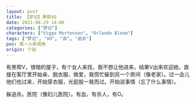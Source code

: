 ```yaml
---
layout: post
title: 【梦记】黑帮VO
date: 2021-08-29 14:06
categories: ["梦记"]
characters: ["Viggo Mortensen", "Orlando Bloom"]
tags: ["梦记", "VO", "血", "追杀"]
pov: 第一人称视角
origin: 个站
---
```


有黑帮V，很暗的屋子，有个女人来找，我不想让他进来，结果V出来欢迎她，直接在客厅里开始亲、脱衣服、做爱，我慌忙躲到另一个房间（像老家）。过一会儿他们也过来，开始穿衣服，光屁股一晃而过。开始说事情（忘了什么事情）。

躲追杀。医院（像妇儿医院）。有血，有杀人，有O。

